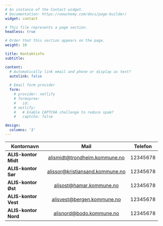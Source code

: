 ```yaml
---
# An instance of the Contact widget.
# Documentation: https://wowchemy.com/docs/page-builder/
widget: contact

# This file represents a page section.
headless: true

# Order that this section appears on the page.
weight: 10

title: Kontaktinfo
subtitle: 

content:
  # Automatically link email and phone or display as text?
  autolink: false
  
  # Email form provider
  form:
    # provider: netlify
    # formspree:
    #   id:
    # netlify:
    #   # Enable CAPTCHA challenge to reduce spam?
    #   captcha: false

design:
  columns: '2'
---
```


| Kontornavn            | Mail                              | Telefon                     |
| -------------         |:-------------:                    |:-------------:              |
| **ALIS-kontor Midt**  | alismidt@trondheim.kommune.no     | 12345678                    |
| **ALIS-kontor Sør**   | alissor@kristiansand.kommune.no   | 12345678                    |
| **ALIS-kontor Øst**   | alisost@hamar.kommune.no          | 12345678                    |
| **ALIS-kontor Vest**  | alisvest@bergen.kommune.no        | 12345678                    |
| **ALIS-kontor Nord**  | alisnord@bodo.kommune.no          | 12345678                    |